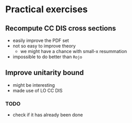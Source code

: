 # Practical exercises

## Recompute CC DIS cross sections

- easily improve the PDF set
- not so easy to improve theory
  - we might have a chance with small-x resummation
- impossible to do better than `Rojo`

## Improve unitarity bound

- might be interesting
- made use of LO CC DIS

### TODO

- check if it has already been done
